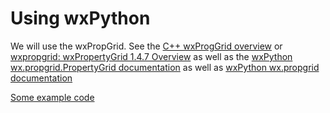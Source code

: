 # Using wxPython


We will use the wxPropGrid. See the [C++ wxProgGrid
overview](https://docs.wxwidgets.org/latest/overview_propgrid.html) or
[wxpropgrid: wxPropertyGrid 1.4.7
Overview](https://docs.ros.org/en/diamondback/api/wxpropgrid/html/index.html)
as well as the [wxPython wx.propgrid.PropertyGrid
documentation](https://docs.wxpython.org/wx.propgrid.PropertyGrid.html) as
well as [wxPython wx.propgrid
documentation](https://docs.wxpython.org/wx.propgrid.1moduleindex.html)

[Some example
code](https://github.com/wxWidgets/Phoenix/blob/master/demo/PropertyGrid.py)

